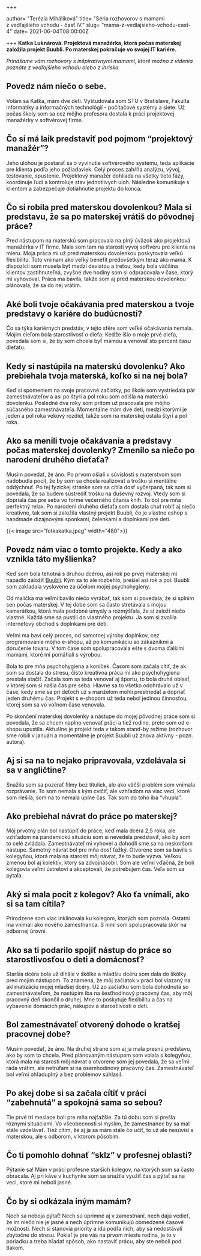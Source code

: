 +++

author= "Terézia Miháliková"
title= "Séria rozhovorov s mamami z&nbsp;vedľajšieho vchodu - časť IV."
slug= "mama-z-vedlajsieho-vchodu-cast-4"
date= 2021-06-04T08:00:00Z

+++
**Katka Luknárová. Projektová manažérka, ktorá počas materskej založila projekt Buubli.
Po materskej pokračuje vo svojej IT kariére.**

*Prinášame vám rozhovory s inšpiratívnymi mamami, ktoré možno z&nbsp;videnia poznáte z&nbsp;vedľajšieho vchodu alebo z ihriska.*

<!--more-->

## Povedz nám niečo o sebe.

Volám sa Katka, mám dve deti. Vyštudovala som STU v Bratislave, Fakulta informatiky a informačných technológií - počítačové systémy a siete. Už počas školy som sa cez môjho profesora dostala k práci projektovej manažérky v softvérovej firme.


## Čo si má laik predstaviť pod pojmom “projektový manažér”?

Jeho úlohou je postarať sa o vyvinutie softvérového systému, teda aplikácie pre klienta podľa jeho požiadaviek. Celý proces zahŕňa analýzu, vývoj, testovanie, spustenie. Projektový manažér dohliada na všetky tieto fázy, koordinuje ľudi a kontroluje stav jednotlivych uloh. Následne komunikuje s klientom a zabezpečuje dotiahnutie projektu do konca. 


## Čo si robila pred materskou dovolenkou? Mala si predstavu, že sa po materskej vrátiš do pôvodnej práce?

Pred nástupom na materskú som pracovala na plný úväzok ako projektová manažérka v IT firme. Mala som tam na starosti vývoj softvéru pre klienta na mieru. Moja práca mi už pred materskou dovolenkou poskytovala veľkú flexibilitu. Toto vnímam ako veľký benefit predovšetkým teraz ako mama. K dispozícii som musela byť medzi deviatou a treťou, kedy bola väčšina klientov zastihnuteľná, zvyšné dve hodiny som si odpracovala v čase, ktorý mi vyhovoval. Práca ma bavila, takže som aj pred materskou dovolenkou plánovala, že sa do nej vrátim.

## Aké boli tvoje očakávania pred materskou a tvoje predstavy o kariére do budúcnosti?

Čo sa týka kariérnych predstáv, v tejto sfére som veľké očakávania nemala. Mojim cieľom bola starostlivosť o dieťa. Keďže išlo o moje prvé dieťa, povedala som si, že by som chcela byť mamou a venovať sto percent času dieťaťu. 


## Kedy si nastúpila na materskú dovolenku? Ako prebiehala tvoja materská, koľko si na nej bola?

Keď si spomeniem na svoje pracovné začiatky, po škole som vystriedala pár zamestnávateľov a  asi po štyri a pol roku som odišla na materskú dovolenku. Posledné dva roky som pritom už pracovala pre môjho súčasného zamestnávateľa. Momentálne mám dve deti, medzi ktorými je jeden a pol roka vekový rozdiel, takže som na materskej ostala štyri a pol roka.


## Ako sa menili tvoje očakávania a predstavy počas materskej dovolenky? Zmenilo sa niečo po narodení druhého dieťaťa?

Musím povedať, že áno. Po prvom ošiali v súvislosti s materstvom som nadobudla pocit, že by som sa chcela realizovať a trošku si mentálne oddýchnuť. Po tej fyzickej stránke som sa cítila dosť vyčerpaná, tak som si povedala, že sa budem sústrediť trošku na duševný rozvoj. Vtedy som si dopriala čas pre seba vo forme večerného čítania kníh. To bol pre mňa perfektný relax. Po narodení druhého dieťaťa som dostala chuť robiť aj niečo kreatívne, tak som si založila vlastný projekt Buubli, čo je vlastne eshop s handmade dizajnovými sponkami, čelenkami a doplnkami pre deti.  

{{< image src="fotkakatka.jpeg" width="480">}}

## Povedz nám viac o tomto projekte. Kedy a ako vznikla táto myšlienka?

Keď som bola tehotná s druhou dcérou, asi rok po prvej materskej mi napadlo založiť [Buubli](https://buubli.sk/). Kým sa to ale rozbehlo, prešiel asi rok a pol. Buubli som zakladala vyslovene za účelom mojej psychohygieny.

Od malička ma veľmi bavilo niečo vyrábať, tak som si povedala, že si splním sen počas materskej. V tej dobe som sa často stretávala s mojou kamarátkou, ktorá mala podobné úmysly a rozmýšľala, že si založí niečo vlastné. Každá sme sa pustili do vlastného projektu. Ja som si zvolila internetový obchod s doplnkami pre deti. 

Veľmi ma baví celý proces, od samotnej výroby doplnkov, cez programovanie môjho e-shopu, až po komunikáciu so zákazníkmi a doručenie tovaru. V tom čase som spolupracovala ešte s dvoma ďalšími mamami, ktoré mi pomáhali s výrobou. 


Bola to pre mňa psychohygiena a koníček. Časom som začala cítiť, že ak som sa dostala do stresu, čisto kreatívna práca mi ako psychohygiena prestala stačiť. Začala som sa teda venovať aj športu, to bola druhá oblasť, v ktorej som si našla čas pre seba. Hlavne sa to všetko odohrávalo už v čase, kedy sme sa pri deťoch už s manželom mohli prestriedať a dopriať jeden druhému čas. Projekt s e-shopom už teda nebol jedinou činnosťou, ktorej som sa vo voľnom čase venovala. 

Po skončení materskej dovolenky a nástupe do mojej pôvodnej práce som si povedala, že sa chcem naplno venovať práci a tiež rodine, preto som od e-shopu upustila. Aktuálne je projekt teda v takom stand-by režime (rozhovor sme robili v januári a momentálne je projekt Buubli už znova aktívny - pozn. autora).


## Aj si sa na to nejako pripravovala, vzdelávala si sa v angličtine?

Snažila som sa pozerať filmy bez tituliek, ale ako väčší problém som vnímala rozprávanie. To som nemala s kým cvičiť, ale vzhľadom na viac vecí, ktoré som riešila, som na to nemala úplne čas. Tak som do toho iba “vhupla”. 


## Ako prebiehal návrat do práce po materskej? 

Môj prvotný plán bol nastúpiť do práce, keď mala dcéra 2,5 roka, ale vzhľadom na pandemickú situáciu som si nevedela predstaviť, ako by som to celé zvládala. Zamestnávateľ mi vyhovel a dohodli sme sa na neskoršom nástupe. 
Samotný návrat bol pre mňa dosť ťažký. Otvorene som sa bavila s kolegyňou, ktorá mala na starosti môj návrat, že to bude výzva. Veľkou zmenou bol aj kolektív, ktorý sa zdvojnásobil. 
Som ale veľmi vďačná, že boli kolegovia veľmi ústretoví a akceptovali, že potrebujem čas. Veľa som sa pýtala.


## Aký si mala pocit z kolegov? Ako ťa vnímali, ako si sa tam cítila?

Prirodzene som viac inklinovala ku kolegom, ktorých som poznala. Ostatní ma vnímali ako nového zamestnanca. S nimi som spolupracovala skôr na odbornej úrovni. 


## Ako sa ti podarilo spojiť nástup do práce so starostlivosťou o deti a domácnosť? 

Staršia dcéra bola už dlhšie v škôlke a mladšiu dcéru som dala do škôlky pred mojim nástupom. To znamená, že môj začiatok v práci bol viazaný na aklimatizáciu mojej mladšej dcéry.  Už zo začiatku som bola dohodnutá so zamestnávateľom, že nastúpim iba na šesťhodinový pracovný čas, aby môj pracovný deň skončil o druhej. Mne to poskytuje flexibilitu a čas na vybavenie domácich prác, nákupov a starostlivosti o deti.


## Bol zamestnávateľ otvorený dohode o kratšej pracovnej dobe?

Musím povedať, že áno. Na druhej strane som aj ja mala presnú predstavu, ako by som to chcela. Pred plánovaným nástupom som volala s kolegyňou, ktorá mala na starosti môj návrat a otvorene som jej povedala, že sa veľmi rada vrátim, ale netrúfam si na osemhodinový pracovný čas. Zamestnávateľ bol veľmi ohľaduplný a bez problémov súhlasil.


## Po akej dobe si sa začala cítiť v práci “zabehnutá” a spokojná sama so sebou?

Tie prvé tri mesiace boli pre mňa najťažšie. Za tú dobu som si prešla rôznymi situáciami. Vo všeobecnosti si myslím, že zamestnanec by sa mal stále vzdelávať. Tiež cítim, že aj ja sa mám stále čo učiť, to už ale nesúvisí s materskou, ale s odborom, v ktorom pôsobím. 

## Čo ti pomohlo dohnať “sklz” v profesnej oblasti?

Pýtanie sa! Mám v práci profesne starších kolegov, na ktorých som sa často obracala. Aj pri káve v kuchynke som sa snažila využiť čas a pýtať sa na veci, ktoré mi neboli jasné.


## Čo by si odkázala iným mamám?

Nech sa neboja pýtať! Nech sú úprimné aj v zamestnaní, nech dajú vedieť, že im niečo nie je jasné a nech úprimne komunikujú obmedzené časové možnosti. Nech si stanovia priority a idú podľa nich, aby sa nedostávali zbytočne do stresu. Pokiaľ je pre vás na prvom mieste rodina, je to v poriadku a treba hľadať spôsob, ako nastaviť prácu, aby ste neboli pod tlakom.








